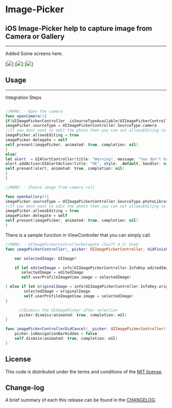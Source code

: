 
Image-Picker
=========

## iOS Image-Picker help to capture image from Camera or Gallery
------------
 Added Some screens here.
 
[![](https://github.com/pawankv89/Image-Picker/blob/master/images/screen_1.png)]
[![](https://github.com/pawankv89/Image-Picker/blob/master/images/screen_2.png)]
[![](https://github.com/pawankv89/Image-Picker/blob/master/images/screen_3.png)]



## Usage
------------
 
Integration Steps

```swift

//MARK: - Open the camera
func openCamera(){
if(UIImagePickerController .isSourceTypeAvailable(UIImagePickerController.SourceType.camera)){
imagePicker.sourceType = UIImagePickerController.SourceType.camera
//If you dont want to edit the photo then you can set allowsEditing to false
imagePicker.allowsEditing = true
imagePicker.delegate = self
self.present(imagePicker, animated: true, completion: nil)
}
else{
let alert  = UIAlertController(title: "Warning", message: "You don't have camera", preferredStyle: .alert)
alert.addAction(UIAlertAction(title: "OK", style: .default, handler: nil))
self.present(alert, animated: true, completion: nil)
}
}

//MARK: - Choose image from camera roll

func openGallary(){
imagePicker.sourceType = UIImagePickerController.SourceType.photoLibrary
//If you dont want to edit the photo then you can set allowsEditing to false
imagePicker.allowsEditing = true
imagePicker.delegate = self
self.present(imagePicker, animated: true, completion: nil)
}

```

There is a sample function in ViewController that you can simply call. 

```swift
//MARK: - UIImagePickerControllerDelegate (Swift 4.2) Used
func imagePickerController(_ picker: UIImagePickerController, didFinishPickingMediaWithInfo info: [UIImagePickerController.InfoKey : Any]) {

    var selectedImage: UIImage?

    if let editedImage = info[UIImagePickerController.InfoKey.editedImage]! as? UIImage {
       selectedImage = editedImage
       self.userProfileImageView.image = selectedImage!

} else if let originalImage = info[UIImagePickerController.InfoKey.originalImage]! as?        UIImage  {
        selectedImage = originalImage
        self.userProfileImageView.image = selectedImage!
}

      //Dismiss the UIImagePicker after selection
      picker.dismiss(animated: true, completion: nil)
}

func imagePickerControllerDidCancel(_ picker: UIImagePickerController) {
    picker.isNavigationBarHidden = false
    self.dismiss(animated: true, completion: nil)
}
```


## License

This code is distributed under the terms and conditions of the [MIT license](LICENSE).

## Change-log

A brief summary of each this release can be found in the [CHANGELOG](CHANGELOG.mdown). 
